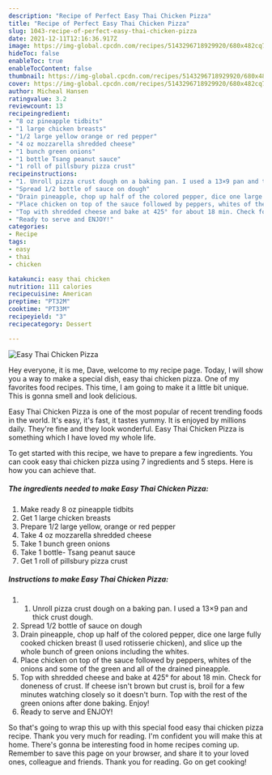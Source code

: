 ```yaml
---
description: "Recipe of Perfect Easy Thai Chicken Pizza"
title: "Recipe of Perfect Easy Thai Chicken Pizza"
slug: 1043-recipe-of-perfect-easy-thai-chicken-pizza
date: 2021-12-11T12:16:36.917Z
image: https://img-global.cpcdn.com/recipes/5143296718929920/680x482cq70/easy-thai-chicken-pizza-recipe-main-photo.jpg
hideToc: false
enableToc: true
enableTocContent: false
thumbnail: https://img-global.cpcdn.com/recipes/5143296718929920/680x482cq70/easy-thai-chicken-pizza-recipe-main-photo.jpg
cover: https://img-global.cpcdn.com/recipes/5143296718929920/680x482cq70/easy-thai-chicken-pizza-recipe-main-photo.jpg
author: Micheal Hansen
ratingvalue: 3.2
reviewcount: 13
recipeingredient:
- "8 oz pineapple tidbits"
- "1 large chicken breasts"
- "1/2 large yellow orange or red pepper"
- "4 oz mozzarella shredded cheese"
- "1 bunch green onions"
- "1 bottle Tsang peanut sauce"
- "1 roll of pillsbury pizza crust"
recipeinstructions:
- "1. Unroll pizza crust dough on a baking pan. I used a 13×9 pan and thick crust dough."
- "Spread 1/2 bottle of sauce on dough"
- "Drain pineapple, chop up half of the colored pepper, dice one large fully cooked chicken breast (I used rotisserie chicken), and slice up the whole bunch of green onions including the whites."
- "Place chicken on top of the sauce followed by peppers, whites of the onions and some of the green and all of the drained pineapple."
- "Top with shredded cheese and bake at 425° for about 18 min. Check for doneness of crust. If cheese isn&#39;t brown but crust is, broil for a few minutes watching closely so it doesn&#39;t burn. Top with the rest of the green onions after done baking. Enjoy!"
- "Ready to serve and ENJOY!"
categories:
- Recipe
tags:
- easy
- thai
- chicken

katakunci: easy thai chicken 
nutrition: 111 calories
recipecuisine: American
preptime: "PT32M"
cooktime: "PT33M"
recipeyield: "3"
recipecategory: Dessert

---
```



![Easy Thai Chicken Pizza](https://img-global.cpcdn.com/recipes/5143296718929920/680x482cq70/easy-thai-chicken-pizza-recipe-main-photo.jpg)

Hey everyone, it is me, Dave, welcome to my recipe page. Today, I will show you a way to make a special dish, easy thai chicken pizza. One of my favorites food recipes. This time, I am going to make it a little bit unique. This is gonna smell and look delicious.



Easy Thai Chicken Pizza is one of the most popular of recent trending foods in the world. It's easy, it's fast, it tastes yummy. It is enjoyed by millions daily. They're fine and they look wonderful. Easy Thai Chicken Pizza is something which I have loved my whole life.


To get started with this recipe, we have to prepare a few ingredients. You can cook easy thai chicken pizza using 7 ingredients and 5 steps. Here is how you can achieve that.

<!--inarticleads1-->

##### The ingredients needed to make Easy Thai Chicken Pizza:

1. Make ready 8 oz pineapple tidbits
1. Get 1 large chicken breasts
1. Prepare 1/2 large yellow, orange or red pepper
1. Take 4 oz mozzarella shredded cheese
1. Take 1 bunch green onions
1. Take 1 bottle- Tsang peanut sauce
1. Get 1 roll of pillsbury pizza crust




<!--inarticleads2-->

##### Instructions to make Easy Thai Chicken Pizza:

1. 1. Unroll pizza crust dough on a baking pan. I used a 13×9 pan and thick crust dough.
1. Spread 1/2 bottle of sauce on dough
1. Drain pineapple, chop up half of the colored pepper, dice one large fully cooked chicken breast (I used rotisserie chicken), and slice up the whole bunch of green onions including the whites.
1. Place chicken on top of the sauce followed by peppers, whites of the onions and some of the green and all of the drained pineapple.
1. Top with shredded cheese and bake at 425° for about 18 min. Check for doneness of crust. If cheese isn&#39;t brown but crust is, broil for a few minutes watching closely so it doesn&#39;t burn. Top with the rest of the green onions after done baking. Enjoy!
1. Ready to serve and ENJOY!



So that's going to wrap this up with this special food easy thai chicken pizza recipe. Thank you very much for reading. I'm confident you will make this at home. There's gonna be interesting food in home recipes coming up. Remember to save this page on your browser, and share it to your loved ones, colleague and friends. Thank you for reading. Go on get cooking!
